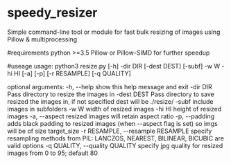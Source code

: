 # speedy_resizer
Simple command-line tool or module for fast bulk resizing of images using Pillow & multiprocessing

#requirements
python >=3.5
Pillow or Pillow-SIMD for further speedup

#useage
usage: python3 resize.py [-h] -dir DIR [-dest DEST] [-subf] -w W -hi HI [-a] [-p]
[-r RESAMPLE] [-q QUALITY]

optional arguments:
-h, --help            show this help message and exit
-dir DIR              Pass directory to resize the images in
-dest DEST            Pass directory to save resized the images in, if not specified dest will be ./resize/
-subf                 include images in subfolders
-w W                  width of resized images
-hi HI                height of resized images
-a, --aspect          resized images will retain aspect ratio
-p, --padding         adds black padding to resized images (when --aspect flag is set) so imgs will be of size target_size
-r RESAMPLE, --resample RESAMPLE
specify resampling methods from PIL: LANCZOS, NEAREST, BILINEAR, BICUBIC are valid options
-q QUALITY, --quality QUALITY specify jpg quality for resized images from 0 to 95; default 80
